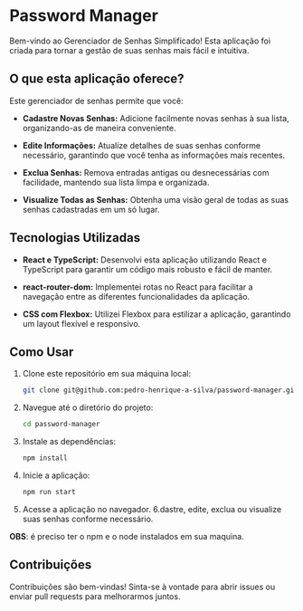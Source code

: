 # Password Manager

Bem-vindo ao Gerenciador de Senhas Simplificado! Esta aplicação foi criada para tornar a gestão de suas senhas mais fácil e intuitiva. 

## O que esta aplicação oferece?

Este gerenciador de senhas permite que você:

- **Cadastre Novas Senhas:** Adicione facilmente novas senhas à sua lista, organizando-as de maneira conveniente.

- **Edite Informações:** Atualize detalhes de suas senhas conforme necessário, garantindo que você tenha as informações mais recentes.

- **Exclua Senhas:** Remova entradas antigas ou desnecessárias com facilidade, mantendo sua lista limpa e organizada.

- **Visualize Todas as Senhas:** Obtenha uma visão geral de todas as suas senhas cadastradas em um só lugar.


## Tecnologias Utilizadas

- **React e TypeScript:** Desenvolvi esta aplicação utilizando React e TypeScript para garantir um código mais robusto e fácil de manter.

- **react-router-dom:** Implementei rotas no React para facilitar a navegação entre as diferentes funcionalidades da aplicação.

- **CSS com Flexbox:** Utilizei Flexbox para estilizar a aplicação, garantindo um layout flexível e responsivo.

## Como Usar

1. Clone este repositório em sua máquina local:

   ```bash
   git clone git@github.com:pedro-henrique-a-silva/password-manager.git

2. Navegue até o diretório do projeto:

   ```bash
   cd password-manager

3. Instale as dependências:
   ```bash
   npm install
   
4. Inicie a aplicação:
   ```bash
   npm run start
5. Acesse a aplicação no navegador.
6.dastre, edite, exclua ou visualize suas senhas conforme necessário.

**OBS**: é preciso ter o npm e o node instalados em sua maquina.

## Contribuições

Contribuições são bem-vindas! Sinta-se à vontade para abrir issues ou enviar pull requests para melhorarmos juntos.
